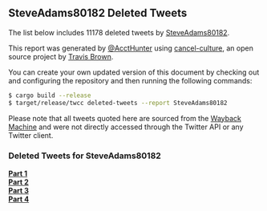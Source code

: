 ## SteveAdams80182 Deleted Tweets
The list below includes 11178 deleted tweets by
[SteveAdams80182](https://twitter.com/SteveAdams80182).


This report was generated by [@AcctHunter](https://twitter.com/accthunter) using [cancel-culture](https://github.com/travisbrown/cancel-culture),
an open source project by [Travis Brown](https://twitter.com/travisbrown).

You can create your own updated version of this document by checking out and configuring the
repository and then running the following commands:

```bash
$ cargo build --release
$ target/release/twcc deleted-tweets --report SteveAdams80182
```

Please note that all tweets quoted here are sourced from the
[Wayback Machine](https://web.archive.org) and were not directly accessed through the Twitter API or
any Twitter client.
### Deleted Tweets for SteveAdams80182
**[Part 1](Accounts/SteveAdams80182-202208191715-deleted-part1.md)**  
**[Part 2](Accounts/SteveAdams80182-202208191715-deleted-part2.md)**  
**[Part 3](Accounts/SteveAdams80182-202208191715-deleted-part3.md)**  
**[Part 4](Accounts/SteveAdams80182-202208191715-deleted-part4.md)**  
